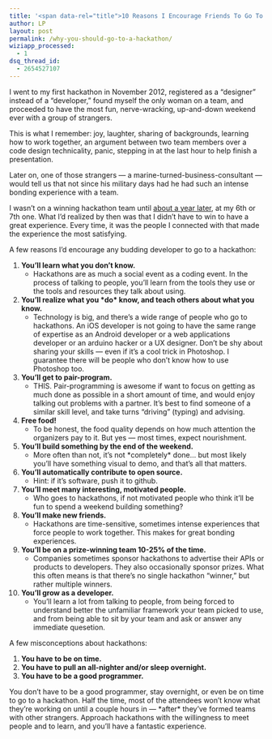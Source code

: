 ```yaml
---
title: '<span data-rel="title">10 Reasons I Encourage Friends To Go To Hackathons</span>'
author: LP
layout: post
permalink: /why-you-should-go-to-a-hackathon/
wiziapp_processed:
  - 1
dsq_thread_id:
  - 2654527107
---
```


<p>
  I went to my first hackathon in November 2012, registered as a &#8220;designer&#8221; instead of a &#8220;developer,&#8221; found myself the only woman on a team, and proceeded to have the most fun, nerve-wracking, up-and-down weekend ever with a group of strangers.
</p>

<p>
  This is what I remember: joy, laughter, sharing of backgrounds, learning how to work together, an argument between two team members over a code design technicality, panic, stepping in at the last hour to help finish a presentation.
</p>

<p>
  Later on, one of those strangers &#8212; a marine-turned-business-consultant &#8212; would tell us that not since his military days had he had such an intense bonding experience with a team.
</p>

<p>
  I wasn&#8217;t on a winning hackathon team until <a href="http://open.blogs.nytimes.com/2013/11/22/timesopen-hack-day-2013/?_php=true&_type=blogs&_r=0" target="_blank">about a year later</a>, at my 6th or 7th one. What I&#8217;d realized by then was that I didn&#8217;t have to win to have a great experience. Every time, it was the people I connected with that made the experience the most satisfying.
</p>

<p>
  A few reasons I&#8217;d encourage any budding developer to go to a hackathon:
</p>

<ol>
  <li>
    <strong>You&#8217;ll learn what you don&#8217;t know.</strong> <ul>
      <li>
        Hackathons are as much a social event as a coding event. In the process of talking to people, you&#8217;ll learn from the tools they use or the tools and resources they talk about using.
      </li>
    </ul>
  </li>
  
  <li>
    <strong>You&#8217;ll realize what you *do* know, and teach others about what you know.</strong> <ul>
      <li>
        Technology is big, and there&#8217;s a wide range of people who go to hackathons. An iOS developer is not going to have the same range of expertise as an Android developer or a web applications developer or an arduino hacker or a UX designer. Don&#8217;t be shy about sharing your skills &#8212; even if it&#8217;s a cool trick in Photoshop. I guarantee there will be people who don&#8217;t know how to use Photoshop too.
      </li>
    </ul>
  </li>
  
  <li>
    <strong>You&#8217;ll get to pair-program.</strong> <ul>
      <li>
        THIS. Pair-programming is awesome if want to focus on getting as much done as possible in a short amount of time, and would enjoy talking out problems with a partner. It&#8217;s best to find someone of a similar skill level, and take turns &#8220;driving&#8221; (typing) and advising.
      </li>
    </ul>
  </li>
  
  <li>
    <strong>Free food!</strong> <ul>
      <li>
        To be honest, the food quality depends on how much attention the organizers pay to it. But yes &#8212; most times, expect nourishment.
      </li>
    </ul>
  </li>
  
  <li>
    <strong>You&#8217;ll build something by the end of the weekend.</strong> <ul>
      <li>
        More often than not, it&#8217;s not *completely* done&#8230; but most likely you&#8217;ll have something visual to demo, and that&#8217;s all that matters.
      </li>
    </ul>
  </li>
  
  <li>
    <strong>You&#8217;ll automatically contribute to open source.</strong> <ul>
      <li>
        Hint: if it&#8217;s software, push it to github.
      </li>
    </ul>
  </li>
  
  <li>
    <strong>You&#8217;ll meet many interesting, motivated people.</strong> <ul>
      <li>
        Who goes to hackathons, if not motivated people who think it&#8217;ll be fun to spend a weekend building something?
      </li>
    </ul>
  </li>
  
  <li>
    <strong>You&#8217;ll make new friends.</strong> <ul>
      <li>
        Hackathons are time-sensitive, sometimes intense experiences that force people to work together. This makes for great bonding experiences.
      </li>
    </ul>
  </li>
  
  <li>
    <strong>You&#8217;ll be on a prize-winning team 10-25% of the time.</strong> <ul>
      <li>
        Companies sometimes sponsor hackathons to advertise their APIs or products to developers. They also occasionally sponsor prizes. What this often means is that there&#8217;s no single hackathon &#8220;winner,&#8221; but rather multiple winners.
      </li>
    </ul>
  </li>
  
  <li>
    <strong>You&#8217;ll grow as a developer.</strong> <ul>
      <li>
        You&#8217;ll learn a lot from talking to people, from being forced to understand better the unfamiliar framework your team picked to use, and from being able to sit by your team and ask or answer any immediate quesetion.
      </li>
    </ul>
  </li>
</ol>

<p>
  A few misconceptions about hackathons:
</p>

<ol>
  <li>
    <strong>You have to be on time.</strong>
  </li>
  <li>
    <strong>You have to pull an all-nighter and/or sleep overnight.</strong>
  </li>
  <li>
    <strong>You have to be a good programmer.</strong>
  </li>
</ol>

<p>
  You don&#8217;t have to be a good programmer, stay overnight, or even be on time to go to a hackathon. Half the time, most of the attendees won&#8217;t know what they&#8217;re working on until a couple hours in &#8212; *after* they&#8217;ve formed teams with other strangers. Approach hackathons with the willingness to meet people and to learn, and you&#8217;ll have a fantastic experience.
</p>

<p>
  &nbsp;
</p>
